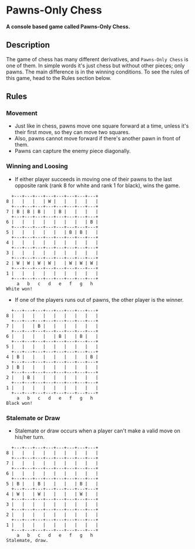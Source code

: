# Pawns-Only Chess

**A console based game called Pawns-Only Chess.**

## Description

The game of chess has many different derivatives, and `Pawns-Only Chess` is one of them. In simple words it's just chess but without other pieces; only pawns. The main difference is in the winning conditions. To see the rules of this game, head to the Rules section below.

## Rules

### Movement
- Just like in chess, pawns move one square forward at a time, unless it's their first move, so they can move two squares.
- Also, pawns cannot move forward if there's another pawn in front of them.
- Pawns can capture the enemy piece diagonally.

### Winning and Loosing
- If either player succeeds in moving one of their pawns to the last opposite rank (rank 8 for white and rank 1 for black), wins the game.<br>
```  
  +---+---+---+---+---+---+---+---+
8 |   |   |   | W |   |   |   |   |
  +---+---+---+---+---+---+---+---+
7 | B | B | B |   | B |   |   |   |
  +---+---+---+---+---+---+---+---+
6 |   |   |   |   |   |   |   | B |
  +---+---+---+---+---+---+---+---+
5 |   |   |   |   |   | B | B |   |
  +---+---+---+---+---+---+---+---+
4 |   |   |   |   |   |   |   |   |
  +---+---+---+---+---+---+---+---+
3 |   |   |   |   |   |   |   |   |
  +---+---+---+---+---+---+---+---+
2 | W | W | W | W |   | W | W | W |
  +---+---+---+---+---+---+---+---+
1 |   |   |   |   |   |   |   |   |
  +---+---+---+---+---+---+---+---+
    a   b   c   d   e   f   g   h   
White won!
```

- If one of the players runs out of pawns, the other player is the winner.<br>
```  
  +---+---+---+---+---+---+---+---+
8 |   |   |   |   |   |   |   |   |
  +---+---+---+---+---+---+---+---+
7 |   |   | B |   |   |   |   |   |
  +---+---+---+---+---+---+---+---+
6 |   |   |   |   | B |   | B |   |
  +---+---+---+---+---+---+---+---+
5 |   |   |   |   |   |   |   |   |
  +---+---+---+---+---+---+---+---+
4 | B |   |   |   |   |   |   | B |
  +---+---+---+---+---+---+---+---+
3 | B |   |   |   |   |   |   |   |
  +---+---+---+---+---+---+---+---+
2 |   | B |   |   |   |   |   |   |
  +---+---+---+---+---+---+---+---+
1 |   |   |   |   |   |   |   |   |
  +---+---+---+---+---+---+---+---+
    a   b   c   d   e   f   g   h   
Black won!
```

### Stalemate or Draw
- Stalemate or draw occurs when a player can't make a valid move on his/her turn.<br>
```  
  +---+---+---+---+---+---+---+---+
8 |   |   |   |   |   |   |   |   |
  +---+---+---+---+---+---+---+---+
7 |   |   |   |   |   |   |   |   |
  +---+---+---+---+---+---+---+---+
6 |   |   |   |   |   |   |   |   |
  +---+---+---+---+---+---+---+---+
5 | B |   | B |   |   |   | B |   |
  +---+---+---+---+---+---+---+---+
4 | W |   | W |   |   |   | W |   |
  +---+---+---+---+---+---+---+---+
3 |   |   |   |   |   |   |   |   |
  +---+---+---+---+---+---+---+---+
2 |   |   |   |   |   |   |   |   |
  +---+---+---+---+---+---+---+---+
1 |   |   |   |   |   |   |   |   |
  +---+---+---+---+---+---+---+---+
    a   b   c   d   e   f   g   h   
Stalemate, draw.
```
